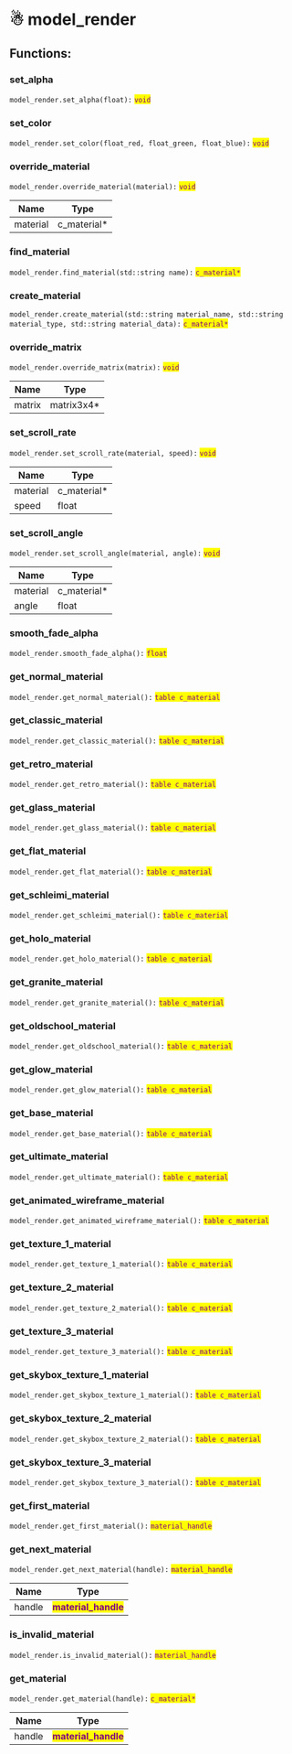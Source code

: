# ☃ model\_render

## Functions:

### set\_alpha

`model_render.set_alpha(float):` <mark style="color:purple;">`void`</mark>

### set\_color

`model_render.set_color(float_red, float_green, float_blue):` <mark style="color:purple;">`void`</mark>

### override\_material

`model_render.override_material(material):` <mark style="color:purple;">`void`</mark>

| Name     | Type          |
| -------- | ------------- |
| material | c\_material\* |

### find\_material

`model_render.find_material(std::string name):` <mark style="color:purple;">`c_material*`</mark>

### create\_material

`model_render.create_material(std::string material_name, std::string material_type, std::string material_data):` <mark style="color:purple;">`c_material*`</mark>

### override\_matrix

`model_render.override_matrix(matrix):` <mark style="color:purple;">`void`</mark>

| Name   | Type        |
| ------ | ----------- |
| matrix | matrix3x4\* |

### set\_scroll\_rate

`model_render.set_scroll_rate(material, speed):` <mark style="color:purple;">`void`</mark>

| Name     | Type          |
| -------- | ------------- |
| material | c\_material\* |
| speed    | float         |

### set\_scroll\_angle

`model_render.set_scroll_angle(material, angle):` <mark style="color:purple;">`void`</mark>

| Name     | Type          |
| -------- | ------------- |
| material | c\_material\* |
| angle    | float         |

### smooth\_fade\_alpha

`model_render.smooth_fade_alpha():` <mark style="color:purple;">`float`</mark>

### get\_normal\_material

`model_render.get_normal_material():` <mark style="color:purple;">`table c_material`</mark>

### get\_classic\_material

`model_render.get_classic_material():` <mark style="color:purple;">`table c_material`</mark>

### get\_retro\_material

`model_render.get_retro_material():` <mark style="color:purple;">`table c_material`</mark>

### get\_glass\_material

`model_render.get_glass_material():` <mark style="color:purple;">`table c_material`</mark>

### get\_flat\_material

`model_render.get_flat_material():` <mark style="color:purple;">`table c_material`</mark>

### get\_schleimi\_material

`model_render.get_schleimi_material():` <mark style="color:purple;">`table c_material`</mark>

### get\_holo\_material

`model_render.get_holo_material():` <mark style="color:purple;">`table c_material`</mark>

### get\_granite\_material

`model_render.get_granite_material():` <mark style="color:purple;">`table c_material`</mark>

### get\_oldschool\_material

`model_render.get_oldschool_material():` <mark style="color:purple;">`table c_material`</mark>

### get\_glow\_material

`model_render.get_glow_material():` <mark style="color:purple;">`table c_material`</mark>

### get\_base\_material

`model_render.get_base_material():` <mark style="color:purple;">`table c_material`</mark>

### get\_ultimate\_material

`model_render.get_ultimate_material():` <mark style="color:purple;">`table c_material`</mark>

### get\_animated\_wireframe\_material

`model_render.get_animated_wireframe_material():` <mark style="color:purple;">`table c_material`</mark>

### get\_texture\_1\_material

`model_render.get_texture_1_material():` <mark style="color:purple;">`table c_material`</mark>

### get\_texture\_2\_material

`model_render.get_texture_2_material():` <mark style="color:purple;">`table c_material`</mark>

### get\_texture\_3\_material

`model_render.get_texture_3_material():` <mark style="color:purple;">`table c_material`</mark>

### get\_skybox\_texture\_1\_material

`model_render.get_skybox_texture_1_material():` <mark style="color:purple;">`table c_material`</mark>

### get\_skybox\_texture\_2\_material

`model_render.get_skybox_texture_2_material():` <mark style="color:purple;">`table c_material`</mark>

### get\_skybox\_texture\_3\_material

`model_render.get_skybox_texture_3_material():` <mark style="color:purple;">`table c_material`</mark>

### get\_first\_material

`model_render.get_first_material():` <mark style="color:purple;">`material_handle`</mark>

### get\_next\_material

`model_render.get_next_material(handle):` <mark style="color:purple;">`material_handle`</mark>

| Name   | Type                                                    |
| ------ | ------------------------------------------------------- |
| handle | <mark style="color:purple;">**material\_handle**</mark> |

### is\_invalid\_material

`model_render.is_invalid_material():` <mark style="color:purple;">`material_handle`</mark>

### get\_material

`model_render.get_material(handle):` <mark style="color:purple;">`c_material*`</mark>

| Name   | Type                                                    |
| ------ | ------------------------------------------------------- |
| handle | <mark style="color:purple;">**material\_handle**</mark> |
